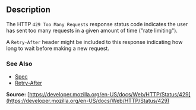 ## Description

The HTTP `429 Too Many Requests` response status code indicates the user has sent too many requests in a given amount of time ("rate limiting").

A `Retry-After` header might be included to this response indicating how long to wait before making a new request.

### See Also

- [Spec](https://datatracker.ietf.org/doc/html/rfc6585#section-4)
- [Retry-After](https://developer.mozilla.org/en-US/docs/Web/HTTP/Headers/Retry-After)

**Source:** [https://developer.mozilla.org/en-US/docs/Web/HTTP/Status/429](https://developer.mozilla.org/en-US/docs/Web/HTTP/Status/429)
